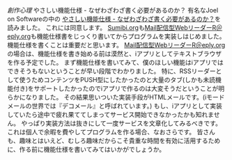 *創作心理* やさしい機能仕様 - なぜわざわざ書く必要があるのか？
有名なJoel on Softwareの中の [やさしい機能仕様 - なぜわざわざ書く必要があるのか？](http://japanese.joelonsoftware.com/PainlessSpecs/1.html)を読みました。
これには同意します。
[Sumibi.org](http://www.sumibi.org/)も[Mail配信型WebリーダーR＠eply.org](http://r.eply.org/)も機能仕様書をじっくり書いてからプログラムを実装しはじめました。
機能仕様を書くことは重要だと思います。
[Mail配信型WebリーダーR＠eply.org](http://r.eply.org/)の場合は、機能仕様を書き始める前は漠然と、iアプリとしてテキストブラウザを作る予定でした。
まず機能仕様を書いてみて、僕のほしい機能はiアプリではできそうもないということが早い段階でわかりました。
特に、RSSリーダーとして使うためコンテンツをPUSH型にしたかったのと大量のタブ(しかも未読機能付き)をサポートしたかったのでiアプリで作るのは大変そうだということが明らかになりました。
その結果思いついた実装手段がHTMLメールです。(iモードメールの世界では『デコメール』と呼ばれています。)
もし、iアプリとして実装していたら途中で疲れ果ててしまってサービス開始できなかったかも知れません。
やっぱり実装方法は抜きにして一度サービスを文章化してみるべきです。
これは個人で余暇を費やしてプログラムを作る場合、なおさらです。
皆さんも、趣味とはいえど、むしろ趣味だからこそ貴重な時間を有効に活用するために、作る前に機能仕様を書いてみてはいかがでしょうか。
